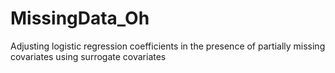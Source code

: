 # MissingData_Oh
Adjusting logistic regression coefficients in the presence of partially missing covariates using surrogate covariates
